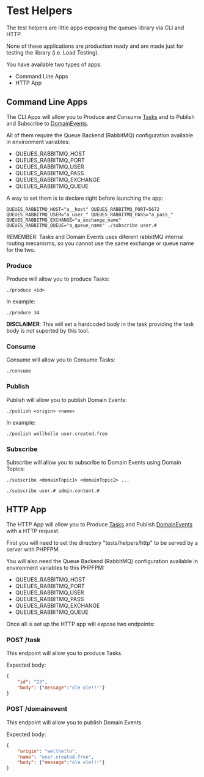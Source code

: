 # Test Helpers

The test helpers are little apps exposing the queues library via CLI and HTTP.

None of these applications are production ready and are made just for testing the library (i.e. Load Testing).

You have available two types of apps:

 - Command Line Apps
 - HTTP App

## Command Line Apps

The CLI Apps will allow you to Produce and Consume [Tasks][1] and to Publish and Subscribe to [DomainEvents][2].

All of them require the Queue Backend (RabbitMQ) configuration available in environment variables:

 - QUEUES_RABBITMQ_HOST
 - QUEUES_RABBITMQ_PORT
 - QUEUES_RABBITMQ_USER
 - QUEUES_RABBITMQ_PASS
 - QUEUES_RABBITMQ_EXCHANGE
 - QUEUES_RABBITMQ_QUEUE
 
A way to set them is to declare right before launching the app:
 
````
QUEUES_RABBITMQ_HOST="a__host" QUEUES_RABBITMQ_PORT=5672 QUEUES_RABBITMQ_USER="a_user_" QUEUES_RABBITMQ_PASS="a_pass_" QUEUES_RABBITMQ_EXCHANGE="a_exchange_name" QUEUES_RABBITMQ_QUEUE="a_queue_name" ./subscribe user.#
````

REMEMBER: Tasks and Domain Events uses diferent rabbitMQ internal routing mecanisms, so you cannot use the same exchange or queue name for the two.

### Produce

Produce will allow you to produce Tasks:

````
./produce <id>
````

In example:

````
./produce 34
````

**DISCLAIMER**: This will set a hardcoded body in the task providing the task body is not suported by this tool.

### Consume

Consume will allow you to Consume Tasks:

````
./consume
````

### Publish

Publish will allow you to publish Domain Events:

````
./publish <origin> <name>
````

In example:

````
./publish wellhello user.created.free
````

### Subscribe

Subscribe will allow you to subscribe to Domain Events using Domain Topics:

````
./subscribe <domainTopic1> <domainTopic2> ...
````

````
./subscribe user.# admin.content.#
````

## HTTP App

The HTTP App will allow you to Produce [Tasks][1] and Publish [DomainEvents][2] with a HTTP request.

First you will need to set the directory "tests/helpers/http" to be served by a server with PHPFPM.

You will also need the Queue Backend (RabbitMQ) configuration available in environment variables to this PHPFPM:

 - QUEUES_RABBITMQ_HOST
 - QUEUES_RABBITMQ_PORT
 - QUEUES_RABBITMQ_USER
 - QUEUES_RABBITMQ_PASS
 - QUEUES_RABBITMQ_EXCHANGE
 - QUEUES_RABBITMQ_QUEUE
 
Once all is set up the HTTP app will expose two endpoints:
 
### POST /task
 
This endpoint will allow you to produce Tasks.

Expected body:
 
````json
{
    "id": "23",
    "body": {"message":"ole ole!!!"}
}
````

### POST /domainevent
 
This endpoint will allow you to publish Domain Events.

Expected body:
 
````json
{
    "origin": "wellhello",
    "name": "user.created.free",
    "body": {"message":"ole ole!!!"}
}
````



[1]: doc/Tasks.md
[2]: doc/DomainEvents.md